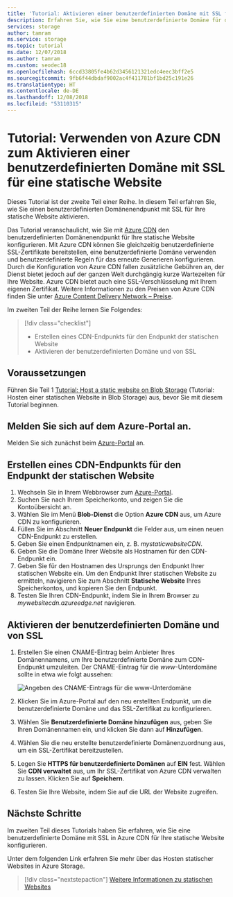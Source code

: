 ```yaml
---
title: 'Tutorial: Aktivieren einer benutzerdefinierten Domäne mit SSL für eine statische Website mit Azure CDN: Azure Storage'
description: Erfahren Sie, wie Sie eine benutzerdefinierte Domäne für das Hosten von statischen Websites konfigurieren.
services: storage
author: tamram
ms.service: storage
ms.topic: tutorial
ms.date: 12/07/2018
ms.author: tamram
ms.custom: seodec18
ms.openlocfilehash: 6ccd33805fe4b62d3456121321edc4eec3bff2e5
ms.sourcegitcommit: 9fb6f44dbdaf9002ac4f411781bf1bd25c191e26
ms.translationtype: HT
ms.contentlocale: de-DE
ms.lasthandoff: 12/08/2018
ms.locfileid: "53110315"
---
```

# <a name="tutorial-use-azure-cdn-to-enable-a-custom-domain-with-ssl-for-a-static-website"></a>Tutorial: Verwenden von Azure CDN zum Aktivieren einer benutzerdefinierten Domäne mit SSL für eine statische Website

Dieses Tutorial ist der zweite Teil einer Reihe. In diesem Teil erfahren Sie, wie Sie einen benutzerdefinierten Domänenendpunkt mit SSL für Ihre statische Website aktivieren. 

Das Tutorial veranschaulicht, wie Sie mit [Azure CDN](../../cdn/cdn-overview.md) den benutzerdefinierten Domänenendpunkt für Ihre statische Website konfigurieren. Mit Azure CDN können Sie gleichzeitig benutzerdefinierte SSL-Zertifikate bereitstellen, eine benutzerdefinierte Domäne verwenden und benutzerdefinierte Regeln für das erneute Generieren konfigurieren. Durch die Konfiguration von Azure CDN fallen zusätzliche Gebühren an, der Dienst bietet jedoch auf der ganzen Welt durchgängig kurze Wartezeiten für Ihre Website. Azure CDN bietet auch eine SSL-Verschlüsselung mit Ihrem eigenen Zertifikat. Weitere Informationen zu den Preisen von Azure CDN finden Sie unter [Azure Content Delivery Network – Preise](https://azure.microsoft.com/pricing/details/cdn/).

Im zweiten Teil der Reihe lernen Sie Folgendes:

> [!div class="checklist"]
> * Erstellen eines CDN-Endpunkts für den Endpunkt der statischen Website
> * Aktivieren der benutzerdefinierten Domäne und von SSL

## <a name="prerequisites"></a>Voraussetzungen

Führen Sie Teil 1 [Tutorial: Host a static website on Blob Storage](storage-blob-static-website-host.md) (Tutorial: Hosten einer statischen Website in Blob Storage) aus, bevor Sie mit diesem Tutorial beginnen. 

## <a name="sign-in-to-the-azure-portal"></a>Melden Sie sich auf dem Azure-Portal an.

Melden Sie sich zunächst beim [Azure-Portal](https://portal.azure.com/) an.

## <a name="create-a-cdn-endpoint-on-the-static-website-endpoint"></a>Erstellen eines CDN-Endpunkts für den Endpunkt der statischen Website

1. Wechseln Sie in Ihrem Webbrowser zum [Azure-Portal](https://portal.azure.com/). 
1. Suchen Sie nach Ihrem Speicherkonto, und zeigen Sie die Kontoübersicht an.
1. Wählen Sie im Menü **Blob-Dienst** die Option **Azure CDN** aus, um Azure CDN zu konfigurieren.
1. Füllen Sie im Abschnitt **Neuer Endpunkt** die Felder aus, um einen neuen CDN-Endpunkt zu erstellen.
1. Geben Sie einen Endpunktnamen ein, z. B. *mystaticwebsiteCDN*.
1. Geben Sie die Domäne Ihrer Website als Hostnamen für den CDN-Endpunkt ein.
1. Geben Sie für den Hostnamen des Ursprungs den Endpunkt Ihrer statischen Website ein. Um den Endpunkt Ihrer statischen Website zu ermitteln, navigieren Sie zum Abschnitt **Statische Website** Ihres Speicherkontos, und kopieren Sie den Endpunkt. 
1. Testen Sie Ihren CDN-Endpunkt, indem Sie in Ihrem Browser zu *mywebsitecdn.azureedge.net* navigieren.

## <a name="enable-custom-domain-and-ssl"></a>Aktivieren der benutzerdefinierten Domäne und von SSL

1. Erstellen Sie einen CNAME-Eintrag beim Anbieter Ihres Domänennamens, um Ihre benutzerdefinierte Domäne zum CDN-Endpunkt umzuleiten. Der CNAME-Eintrag für die *www*-Unterdomäne sollte in etwa wie folgt aussehen:

    ![Angeben des CNAME-Eintrags für die www-Unterdomäne](media/storage-blob-static-website-custom-domain/subdomain-cname-record.png)

1. Klicken Sie im Azure-Portal auf den neu erstellten Endpunkt, um die benutzerdefinierte Domäne und das SSL-Zertifikat zu konfigurieren.
1. Wählen Sie **Benutzerdefinierte Domäne hinzufügen** aus, geben Sie Ihren Domänennamen ein, und klicken Sie dann auf **Hinzufügen**.
1. Wählen Sie die neu erstellte benutzerdefinierte Domänenzuordnung aus, um ein SSL-Zertifikat bereitzustellen.
1. Legen Sie **HTTPS für benutzerdefinierte Domänen** auf **EIN** fest. Wählen Sie **CDN verwaltet** aus, um Ihr SSL-Zertifikat von Azure CDN verwalten zu lassen. Klicken Sie auf **Speichern**.
1. Testen Sie Ihre Website, indem Sie auf die URL der Website zugreifen.

## <a name="next-steps"></a>Nächste Schritte

Im zweiten Teil dieses Tutorials haben Sie erfahren, wie Sie eine benutzerdefinierte Domäne mit SSL in Azure CDN für Ihre statische Website konfigurieren.

Unter dem folgenden Link erfahren Sie mehr über das Hosten statischer Websites in Azure Storage.

> [!div class="nextstepaction"]
> [Weitere Informationen zu statischen Websites](storage-blob-static-website.md)
